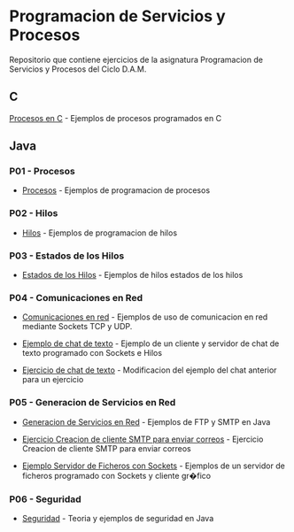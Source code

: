 # Programacion de Servicios y Procesos

Repositorio que contiene ejercicios de la asignatura Programacion de Servicios 
y Procesos del Ciclo D.A.M.

## C

[Procesos en C](https://github.com/oscarcillo/ProgramacionPS/tree/master/Procesos_Java/Procesos_C) - Ejemplos de procesos programados en C

## Java

### P01 - Procesos

* [Procesos](https://github.com/oscarcillo/ProgramacionPS/tree/master/Procesos_Java/src/P01_Procesos_Java) - Ejemplos de programacion de procesos

### P02 - Hilos

* [Hilos](https://github.com/oscarcillo/ProgramacionPS/tree/master/Procesos_Java/src/P02_Hilos_Java) - Ejemplos de programacion de hilos

### P03 - Estados de los Hilos

* [Estados de los Hilos](https://github.com/oscarcillo/ProgramacionPS/tree/master/Procesos_Java/src/P03_Hilos_Java_Estados) - Ejemplos de hilos estados de los hilos

### P04 - Comunicaciones en Red

* [Comunicaciones en red](https://github.com/oscarcillo/ProgramacionPS/tree/master/Procesos_Java/src/P04_Comunicaciones_en_red) - Ejemplos de uso de comunicacion en red mediante Sockets TCP y UDP. 

* [Ejemplo de chat de texto](https://github.com/oscarcillo/ProgramacionPS/tree/master/Procesos_Java/src/P04_Ejemplo_chat_sockets) - Ejemplo de un cliente y servidor de chat de texto programado con Sockets e Hilos

* [Ejercicio de chat de texto](https://github.com/oscarcillo/ProgramacionPS/tree/master/Procesos_Java/src/P04_Ejercicio_chat_invertido) - Modificacion del ejemplo del chat anterior para un ejercicio

### P05 - Generacion de Servicios en Red

* [Generacion de Servicios en Red](https://github.com/oscarcillo/ProgramacionPS/tree/master/Procesos_Java/src/P05_Generacion_Servicios_Red) - Ejemplos de FTP y SMTP en Java

* [Ejercicio Creacion de cliente SMTP para enviar correos](https://github.com/oscarcillo/ProgramacionPS/tree/master/Procesos_Java/src/P05_Ejercicio_Cliente_SMTP) - Ejercicio Creacion de cliente SMTP para enviar correos

* [Ejemplo Servidor de Ficheros con Sockets](https://github.com/oscarcillo/ProgramacionPS/tree/master/Procesos_Java/src/P05_Servidor_Ficheros) - Ejemplos de un servidor de ficheros programado con Sockets y cliente gr�fico

### P06 - Seguridad

* [Seguridad](https://github.com/oscarcillo/ProgramacionPS/tree/master/Procesos_Java/src/P06_Seguridad) - Teoria y ejemplos de seguridad en Java
